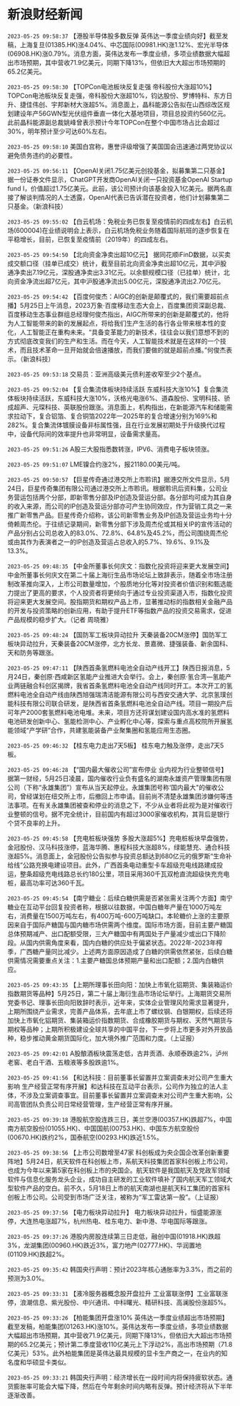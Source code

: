 # 新浪财经新闻
`2023-05-25 09:58:37` 【港股半导体股多数反弹 英伟达一季度业绩向好】截至发稿，上海复旦(01385.HK)涨4.04%、中芯国际(00981.HK)涨1.12%、宏光半导体(06908.HK)涨0.79%。消息方面，英伟达发布一季度业绩，多项业绩数据大幅超出市场预期，其中营收71.9亿美元，同期下降13%，但依旧大大超出市场预期的65.2亿美元。

`2023-05-25 09:58:30` 【TOPCon电池板块反复走强 帝科股份大涨超10%】TOPCon电池板块反复走强，帝科股份大涨超10%，钧达股份、罗博特科、东方日升、捷佳伟创、宇邦新材大涨超5%。消息面上，晶科能源公告拟在山西综改区规划建设年产56GWN型光伏组件垂直一体化大基地项目，项目总投资约560亿元。此前晶科能源副总裁姚峰曾表示预计今年TOPCon在整个中国市场占比会超过30%，明年预计至少可达60%左右。

`2023-05-25 09:58:10` 美国白宫称，惠誉评级增强了美国国会迅速通过两党协议以避免债务违约的必要性。

`2023-05-25 09:56:11` 【OpenAI关闭1.75亿美元创投基金，拟募集第二只基金】据一份证券文件显示，ChatGPT开发商OpenAI关闭一只投资基金OpenAI Startup fund I，价值超过1.75亿美元。此前，该公司预计向该基金投入1亿美元。据两名直接了解谈判情况的人士透露，OpenAI代表已告诉潜在投资者，他们计划募集第二只基金。（新浪科技）

`2023-05-25 09:55:02` 【白云机场：免税业务已恢复至疫情前的四成左右】白云机场(600004)在业绩说明会上表示，白云机场免税业务随着国际航班的逐步恢复在平稳增长，目前，已恢复至疫情前（2019年）的四成左右。

`2023-05-25 09:54:50` 【北向资金净卖出超10亿元】 据同花顺iFinD数据，以买卖成交额口径（挂单已成交）统计，截至目前北向资金净卖出超10亿元，其中沪股通净卖出7.19亿元，深股通净卖出3.31亿元。以余额规模口径（已挂单）统计，北向资金净流出超7亿元，其中沪股通净流出5.00亿元，深股通净流出2.70亿元。

`2023-05-25 09:54:42` 【百度何俊杰：AIGC的创新是颠覆式的，我们需要超前点播】5月25日上午消息，2023万象·百度移动生态大会上，百度集团资深副总裁、百度移动生态事业群组总经理何俊杰指出，AIGC所带来的创新是颠覆式的，他将为人工智能带来的新的发展起点，将给我们生产生活的各行各业带来根本性的变化，人工智能正在重构未来。“具备变革能力的新技术，往往会以我们意想不到的方式彻底改变我们的生产和生活。而在今天，人工智能技术就是在这样的一个技术，而且技术革命一旦开始就会倍速播放，而我们要做的就是超前点播。”何俊杰表示。（新浪科技）

`2023-05-25 09:53:18` 交易员：亚洲高级美元债利差收窄至少2个基点。

`2023-05-25 09:52:04` 【复合集流体板块持续活跃 东威科技大涨10%】复合集流体板块持续活跃，东威科技大涨10%，沃格光电涨6%、道森股份、宝明科技、骄成超声、元琛科技、英联股份跟涨。消息面上，机构指出，在新能源汽车和储能需求拉动下，复合铝箔、复合铜箔2022年—2025年的复合增速分别为169%和282%。复合集流体镀膜设备非标属性强，且在行业发展初期处于升级换代过程中，设备代际间的效率提升也非常明显，设备需求量高。

`2023-05-25 09:51:26` A股三大股指悉数转涨，IPV6、消费电子板块领涨。

`2023-05-25 09:51:07`  LME镍合约涨2%，报21180.00美元/吨。

`2023-05-25 09:50:57` 【巨星传奇通过港交所上市聆讯】据港交所文件显示，5月24日，巨星传奇集团有限公司通过港交所上市聆讯。根据聆讯后资料集，公司业务营运包括两个分部，即新零售分部及IP创造及营运分部。各分部均可成为其自身的收入来源，而公司的IP创造及营运分部亦可产生协同效应，作为营销工具之一来推广新零售产品。巨星传奇介绍称，该公司新零售业务及IP创造及营运业务均十分倚赖周杰伦。于往绩记录期间，新零售分部下涉及周杰伦或其相关IP的宣传活动的产品分别占公司总收入的83.0%、72.8%、64.8%及45.2%，而公司围绕周杰伦或由其作为表演者之一的IP创造及营运占总收入的5.7%、19.6%、9.1%及13.3%。

`2023-05-25 09:48:35` 【中金所董事长何庆文：指数化投资将迎来更大发展空间】中金所董事长何庆文在第二十届上海衍生品市场论坛上致辞表示，随着全市场注册制改革推向深入，上市公司数量增加，个股质地分化等对投资者价值识别和甄选能力提出了更高的要求，个人投资者将更倾向于通过专业投资渠道入市，指数化投资将迎来更大发展空间。股指期货和期权产品上市，显著推动标的指数相关金融产品的开发与投资策略的创新应用，有助于提升ETF等指数产品的投资交易需求，促进产品规模的稳步扩大。（记者 周晓雅）

`2023-05-25 09:48:24` 【国防军工板块异动拉升 天秦装备20CM涨停】国防军工板块异动拉升，天秦装备20CM涨停，北方长龙、景嘉微、捷强装备、新余国科、天和防务等跟涨。

`2023-05-25 09:47:11` 【陕西首条氢燃料电池全自动产线开工】陕西日报消息，5月24日，秦创原·西咸新区氢能产业推进大会举行。会上，秦创原·氢合湾—氢能产业两链融合科创区揭牌，我省首条氢燃料电池全自动产线同时开工。本次开工的氢燃料电池全自动产线由陕西旭强瑞清洁能源有限公司与西安交通大学、北京氢璞创能科技有限公司联合研发，是陕西省首条氢燃料电池全自动产线。项目一期投产后可年产2000套氢燃料电池电堆。未来，项目方还将谋划建设国内高水准的氢燃料电池研发创新中心、氢能检测中心、产业孵化中心等，探索与重点高校院所开展氢能领域“产学研”合作，共建氢能装备产业聚集圈和氢能应用生态圈。

`2023-05-25 09:46:32` 【桂东电力走出7天5板】 桂东电力触及涨停，走出7天5板。

`2023-05-25 09:46:28` 【“国内最大催收公司”宣布停业 业内视为行业整顿信号】 据第一财经，5月25日凌晨，国内催收行业负有盛名的湖南永雄资产管理集团有限公司（下称“永雄集团”）宣布从当天起停业。永雄集团号称‘国内最大"的催收公司，曾经谋划在纽交所上市，后撤回上市申请。目前尚不清楚永雄集团涉嫌何等违法事项。在有关永雄集团被查和停业的消息之下，不少从业者将此视为是对催收行业整顿的信号。据不完全统计，目前国内有超过3000家催收机构，其背后是银行个贷不良率的上升。

`2023-05-25 09:45:58` 【充电桩板块强势 多股大涨超5%】充电桩板块早盘强势，金冠股份、汉马科技涨停，蓝海华腾、惠程科技大涨超8%，绿能慧充、通合科技涨超5%。消息面上，金冠股份公告拟参与投资总额达到680亿元的俄罗斯“生命补给线”公路充换电建设项目。此外，广西首条电动重型卡车超级充电线路建成投运，整条超级充电线路总长约180公里，项目采用360千瓦双枪直流超级快充充电桩，最高功率可达360千瓦。

`2023-05-25 09:45:54` 【南宁糖业：后续白糖供需是否紧张需关注两个方面】南宁糖业在互动平台回复投资者称，根据以往数据，中国白糖年产量在1000万吨左右，消费量在1500万吨左右，有400万吨-600万吨缺口。本轮糖价上涨的主要原因来自于国际产糖国与国内糖市场供需两个维度。国际市场方面，目前主要产糖国总体预期减产、出口配额受限，三大产糖国中有两国处于产量减少或出口下降阶段。从国内供需角度来看，国内白糖的供应处于偏紧状态。2022年-2023年榨季，广西糖产量同比减少。上述两方面原因造成了白糖的供需依然紧张，后续白糖供需情况需要重点关注：1.主要产糖国总体预期产量和出口配额；2.国内白糖供应。

`2023-05-25 09:43:35` 【上期所理事长田向阳：加快上市氧化铝期货、集装箱运价指数期货等品种】5月25日，第二十届上海衍生品市场论坛举行。上海期货交易所党委书记、理事长田向阳致辞时表示，近年来，实体企业管理风险需求显著提升，上期所围绕产业需求，完善产品体系，去年底上市了螺纹钢、白银期权，后续还将加快上市氧化铝期货、集装箱运价指数期货、合成橡胶期货与期权、天然气期货与期权等品种；上期所积极建设全球共享的中国平台，下一步将上市更多对外开放品种，稳步推动黄金期货国际化，加大境外推广范围和力度。（上证报）

`2023-05-25 09:42:01` A股酿酒板块震荡走低，古井贡酒、永顺泰跌逾2%，泸州老窖、老白干酒、五粮液等多股跌逾1%。

`2023-05-25 09:41:56` 【和达科技：目前董事长留置并立案调查未对公司产生重大影响 生产经营正常有序开展】和达科技在互动平台表示，公司作为独立的法人主体，不涉及立案调查事宜。目前董事长留置并立案调查未对公司产生重大影响，公司高管团队负责公司日常经营管理，生产经营正常有序开展。

`2023-05-25 09:39:18` 港股航空股连跌三日，美兰空港(00357.HK)跌超7%，中国南方航空股份(01055.HK)、中国国航(00753.HK)、中国东方航空股份(00670.HK)跌约2%，国泰航空(00293.HK)跌近1.5%。

`2023-05-25 09:38:56` 【上市公司数增至47家 科创板成为央企国企改革创新重要阵地】5月24日，航天软件在科创板上市，系航天科技集团首家科创板上市公司，也成为今年以来第5家在科创板上市的央国企。航天软件是我国航天及党政军领域软件与信息化服务龙头企业，成功自主研发的工业软件填补了国内航天军工领域大型软件产品的空白。前不久，5月18日上市的航天南湖也是航天科工集团的首家科创板上市公司。公司受到市场广泛关注，被称为“军工雷达第一股”。（上证报）

`2023-05-25 09:37:56` 【电力板块异动拉升】 电力板块异动拉升，恒盛能源涨停，大连热电涨超7%，杭州热电、桂东电力、新中港、华电国际等跟涨。

`2023-05-25 09:37:26` 港股内房股连续第三日走低，融创中国(01918.HK)跌超3%，龙湖集团(00960.HK)跌近3%，富力地产(02777.HK)、华润置地(01109.HK)跌超2%。

`2023-05-25 09:35:42` 韩国央行声明：预计2023年核心通胀率为3.3%，而之前的预测为3.0%。

`2023-05-25 09:33:31` 【液冷服务器概念股开盘拉升 工业富联涨停】工业富联涨停，浪潮信息、紫光股份、中兴通讯、中科曙光、精研科技、高澜股份涨超5%。

`2023-05-25 09:33:26` 【柏能集团开盘涨10% 英伟达一季度业绩超出市场预期】截至发稿，柏能集团(01263.HK)涨10%。英伟达发布一季度业绩，多项业绩数据大幅超出市场预期，其中营收71.9亿美元，同期下降13%，但依旧大大超出市场预期的65.2亿美元；预计第二季度营收110亿美元上下浮动2%，高出市场预期（71.8亿美元）53%。此外柏能集团是英伟达最具规模的显卡生产商之一，在业内的知名度和华硕显卡类似。

`2023-05-25 09:33:21` 韩国央行声明：经济增长在一段时间内将保持疲软状态。通货膨胀率可能会大幅下降，然后在今年剩余时间内略有反弹。预计经济将从下半年逐渐改善。

